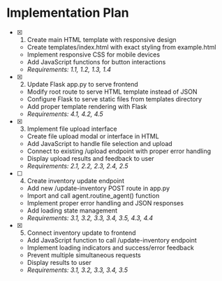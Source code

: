 # Implementation Plan

- [x] 1. Create main HTML template with responsive design







  - Create templates/index.html with exact styling from example.html
  - Implement responsive CSS for mobile devices
  - Add JavaScript functions for button interactions
  - _Requirements: 1.1, 1.2, 1.3, 1.4_

- [x] 2. Update Flask app.py to serve frontend






  - Modify root route to serve HTML template instead of JSON
  - Configure Flask to serve static files from templates directory
  - Add proper template rendering with Flask
  - _Requirements: 4.1, 4.2, 4.5_

- [x] 3. Implement file upload interface





  - Create file upload modal or interface in HTML
  - Add JavaScript to handle file selection and upload
  - Connect to existing /upload endpoint with proper error handling
  - Display upload results and feedback to user
  - _Requirements: 2.1, 2.2, 2.3, 2.4, 2.5_

- [ ] 4. Create inventory update endpoint
  - Add new /update-inventory POST route in app.py
  - Import and call agent.routine_agent() function
  - Implement proper error handling and JSON responses
  - Add loading state management
  - _Requirements: 3.1, 3.2, 3.3, 3.4, 3.5, 4.3, 4.4_

- [x] 5. Connect inventory update to frontend





  - Add JavaScript function to call /update-inventory endpoint
  - Implement loading indicators and success/error feedback
  - Prevent multiple simultaneous requests
  - Display results to user
  - _Requirements: 3.1, 3.2, 3.3, 3.4, 3.5_
